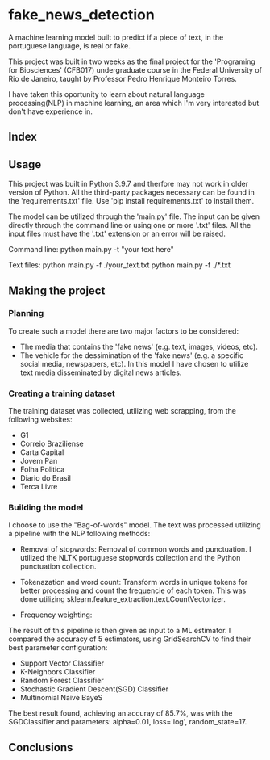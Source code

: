 # fake_news_detection
A machine learning model built to predict if a piece of text, in the portuguese language, is real or fake.

This project was built in two weeks as the final project for the 'Programing for Biosciences' (CFB017) undergraduate course in the Federal University of Rio de Janeiro, taught by Professor Pedro Henrique Monteiro Torres.

I have taken this oportunity to learn about natural language processing(NLP) in machine learning, an area which I'm very interested but don't have experience in.

## Index

## Usage
This project was built in Python 3.9.7 and therfore may not work in older version of Python.
All the third-party packages necessary can be found in the 'requirements.txt' file. Use 'pip install requirements.txt' to install them. 

The model can be utilized through the 'main.py' file. The input can be given directly through the command line or using one or more '.txt' files. All the input files must have the '.txt' extension or an error will be raised. 

Command line:
python main.py -t "your text here"

Text files:
python main.py -f ./your_text.txt
python main.py -f ./*.txt

## Making the project
### Planning
To create such a model there are two major factors to be considered:
* The media that contains the 'fake news' (e.g. text, images, videos, etc).
* The vehicle for the dessimination of the 'fake news' (e.g. a specific social media, newspapers, etc).
In this model I have chosen to utilize text media disseminated by digital news articles.

### Creating a training dataset
The training dataset was collected, utilizing web scrapping, from the following websites:
* G1
* Correio Braziliense
* Carta Capital
* Jovem Pan
* Folha Politica
* Diario do Brasil
* Terca Livre

### Building the model
I choose to use the "Bag-of-words" model. The text was processed utilizing a pipeline with the NLP following methods:
* Removal of stopwords: Removal of common words and punctuation. I utilized the NLTK portuguese stopwords collection and the Python punctuation collection.

* Tokenazation and word count: Transform words in unique tokens for better processing and count the frequencie of each token. This was done utilizing sklearn.feature_extraction.text.CountVectorizer.

* Frequency weighting: 

The result of this pipeline is then given as input to a ML estimator. I compared the accuracy of 5 estimators, using GridSearchCV to find their best parameter configuration:
* Support Vector Classifier
* K-Neighbors Classifier
* Random Forest Classifier
* Stochastic Gradient Descent(SGD) Classifier
* Multinomial Naive BayeS

The best result found, achieving an accuray of 85.7%, was with the SGDClassifier and parameters: alpha=0.01, loss='log', random_state=17.

## Conclusions
